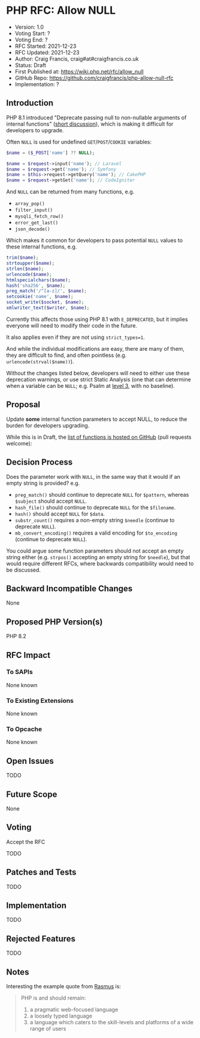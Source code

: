 # PHP RFC: Allow NULL

* Version: 1.0
* Voting Start: ?
* Voting End: ?
* RFC Started: 2021-12-23
* RFC Updated: 2021-12-23
* Author: Craig Francis, craig#at#craigfrancis.co.uk
* Status: Draft
* First Published at: https://wiki.php.net/rfc/allow_null
* GitHub Repo: https://github.com/craigfrancis/php-allow-null-rfc
* Implementation: ?

## Introduction

PHP 8.1 introduced "Deprecate passing null to non-nullable arguments of internal functions" ([short discussion](https://externals.io/message/112327)), which is making it difficult for developers to upgrade.

Often `NULL` is used for undefined `GET`/`POST`/`COOKIE` variables:

```php
$name = ($_POST['name'] ?? NULL);

$name = $request->input('name'); // Laravel
$name = $request->get('name'); // Symfony
$name = $this->request->getQuery('name'); // CakePHP
$name = $request->getGet('name'); // CodeIgniter
```

And `NULL` can be returned from many functions, e.g.

* `array_pop()`
* `filter_input()`
* `mysqli_fetch_row()`
* `error_get_last()`
* `json_decode()`

Which makes it common for developers to pass potential `NULL` values to these internal functions, e.g.

```php
trim($name);
strtoupper($name);
strlen($name);
urlencode($name);
htmlspecialchars($name);
hash('sha256', $name);
preg_match('/^[a-z]/', $name);
setcookie('name', $name);
socket_write($socket, $name);
xmlwriter_text($writer, $name);
```

Currently this affects those using PHP 8.1 with `E_DEPRECATED`, but it implies everyone will need to modify their code in the future.

It also applies even if they are not using `strict_types=1`.

And while the individual modifications are easy, there are many of them, they are difficult to find, and often pointless (e.g. `urlencode(strval($name))`).

Without the changes listed below, developers will need to either use these deprecation warnings, or use strict Static Analysis (one that can determine when a variable can be `NULL`; e.g. Psalm at [level 3](https://psalm.dev/docs/running_psalm/error_levels/), with no baseline).

## Proposal

Update **some** internal function parameters to accept NULL, to reduce the burden for developers upgrading.

While this is in Draft, the [list of functions is hosted on GitHub](https://github.com/craigfrancis/php-allow-null-rfc/blob/main/functions-change.md) (pull requests welcome):

## Decision Process

Does the parameter work with `NULL`, in the same way that it would if an empty string is provided? e.g.

- `preg_match()` should continue to deprecate `NULL` for `$pattern`, whereas `$subject` should accept `NULL`.
- `hash_file()` should continue to deprecate `NULL` for the `$filename`.
- `hash()` should accept `NULL` for `$data`.
- `substr_count()` requires a non-empty string `$needle` (continue to deprecate `NULL`).
- `mb_convert_encoding()` requires a valid encoding for `$to_encoding` (continue to deprecate `NULL`).

You could argue some function parameters should not accept an empty string either (e.g. `strpos()` accepting an empty string for `$needle`), but that would require different RFCs, where backwards compatibility would need to be discussed.

## Backward Incompatible Changes

None

## Proposed PHP Version(s)

PHP 8.2

## RFC Impact

### To SAPIs

None known

### To Existing Extensions

None known

### To Opcache

None known

## Open Issues

TODO

## Future Scope

None

## Voting

Accept the RFC

TODO

## Patches and Tests

TODO

## Implementation

TODO

## Rejected Features

TODO

## Notes

Interesting the example quote from [Rasmus](http://news.php.net/php.internals/71525) is:

> PHP is and should remain:
> 1) a pragmatic web-focused language
> 2) a loosely typed language
> 3) a language which caters to the skill-levels and platforms of a wide range of users
